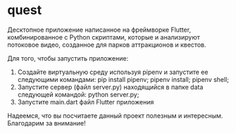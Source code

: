 # quest

Десктопное приложение написанное на фреймворке Flutter, комбинированное с Python скриптами, 
которые и анализируют потоковое видео, созданное для парков аттракционов и квестов. 

Для того, чтобы запустить приложение: 
1. Создайте виртуальную среду используя pipenv и запустите ее следующими командами:
   pip install pipenv;
   pipenv install;
   pipenv shell;
2. Запустите сервер (файл server.py) находящийся в папке data следующей командой: 
   python server.py;
3. Запустите main.dart файл Flutter приложения 

Надеемся, что вы посчитаете данный проект полезным и интересным.
Благодарим за внимание!
